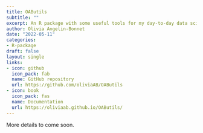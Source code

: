 ```yaml
---
title: OAButils
subtitle: ""
excerpt: An R package with some useful tools for my day-to-day data science work.
author: Olivia Angelin-Bonnet
date: "2022-05-11"
categories:
- R-package
draft: false
layout: single
links:
- icon: github
  icon_pack: fab
  name: GitHub repository
  url: https://github.com/oliviaAB/OAButils
- icon: book
  icon_pack: fas
  name: Documentation
  url: https://oliviaab.github.io/OAButils/
---
```


More details to come soon.
